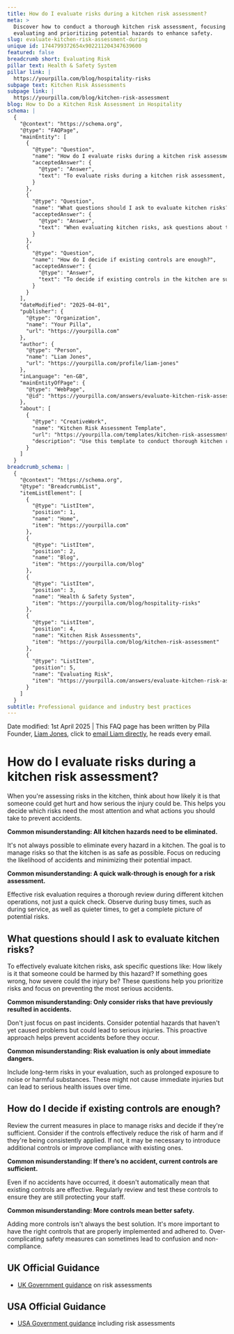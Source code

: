 ```yaml
---
title: How do I evaluate risks during a kitchen risk assessment?
meta: >
  Discover how to conduct a thorough kitchen risk assessment, focusing on
  evaluating and prioritizing potential hazards to enhance safety.
slug: evaluate-kitchen-risk-assessment-during
unique id: 1744799372654x902211204347639600
featured: false
breadcrumb short: Evaluating Risk
pillar text: Health & Safety System
pillar link: |
  https://yourpilla.com/blog/hospitality-risks
subpage text: Kitchen Risk Assessments
subpage link: |
  https://yourpilla.com/blog/kitchen-risk-assessment
blog: How to Do a Kitchen Risk Assessment in Hospitality
schema: |
  {
    "@context": "https://schema.org",
    "@type": "FAQPage",
    "mainEntity": [
      {
        "@type": "Question",
        "name": "How do I evaluate risks during a kitchen risk assessment?",
        "acceptedAnswer": {
          "@type": "Answer",
          "text": "To evaluate risks during a kitchen risk assessment, consider the likelihood of someone getting hurt and the severity of a potential injury. Focus on the risks that require the most attention and implement actions to prevent accidents. Managing risks effectively involves reducing the chances of accidents rather than trying to eliminate all hazards, and requires a thorough evaluation during different kitchen operations."
        }
      },
      {
        "@type": "Question",
        "name": "What questions should I ask to evaluate kitchen risks?",
        "acceptedAnswer": {
          "@type": "Answer",
          "text": "When evaluating kitchen risks, ask questions about the likelihood of harm and the severity of potential injuries from each hazard. This approach helps in prioritizing risks and focusing on preventing the most serious accidents. Also, consider not only immediate dangers but also long-term risks, such as those from prolonged exposure to hazards, to prevent serious health issues."
        }
      },
      {
        "@type": "Question",
        "name": "How do I decide if existing controls are enough?",
        "acceptedAnswer": {
          "@type": "Answer",
          "text": "To decide if existing controls in the kitchen are sufficient, review if the measures effectively reduce the risk of harm and whether they are consistently applied. If the controls are found lacking, consider introducing more effective solutions or improving compliance. Regular reviews and testing of controls are necessary to ensure they continue to provide adequate protection."
        }
      }
    ],
    "dateModified": "2025-04-01",
    "publisher": {
      "@type": "Organization",
      "name": "Your Pilla",
      "url": "https://yourpilla.com"
    },
    "author": {
      "@type": "Person",
      "name": "Liam Jones",
      "url": "https://yourpilla.com/profile/liam-jones"
    },
    "inLanguage": "en-GB",
    "mainEntityOfPage": {
      "@type": "WebPage",
      "@id": "https://yourpilla.com/answers/evaluate-kitchen-risk-assessment-during"
    },
    "about": [
      {
        "@type": "CreativeWork",
        "name": "Kitchen Risk Assessment Template",
        "url": "https://yourpilla.com/templates/kitchen-risk-assessment",
        "description": "Use this template to conduct thorough kitchen risk assessments periodically and ensure proper handling of identified risks according to business needs, with settings to recur every 12 months."
      }
    ]
  }
breadcrumb_schema: |
  {
    "@context": "https://schema.org",
    "@type": "BreadcrumbList",
    "itemListElement": [
      {
        "@type": "ListItem",
        "position": 1,
        "name": "Home",
        "item": "https://yourpilla.com"
      },
      {
        "@type": "ListItem",
        "position": 2,
        "name": "Blog",
        "item": "https://yourpilla.com/blog"
      },
      {
        "@type": "ListItem",
        "position": 3,
        "name": "Health & Safety System",
        "item": "https://yourpilla.com/blog/hospitality-risks"
      },
      {
        "@type": "ListItem",
        "position": 4,
        "name": "Kitchen Risk Assessments",
        "item": "https://yourpilla.com/blog/kitchen-risk-assessment"
      },
      {
        "@type": "ListItem",
        "position": 5,
        "name": "Evaluating Risk",
        "item": "https://yourpilla.com/answers/evaluate-kitchen-risk-assessment-during"
      }
    ]
  }
subtitle: Professional guidance and industry best practices
---
```


Date modified: 1st April 2025 | This FAQ page has been written by Pilla Founder, [Liam Jones](https://yourpilla.com/profile/liam-jones), click to [email Liam directly](https://mailto:liam@yourpilla.com), he reads every email.

# How do I evaluate risks during a kitchen risk assessment?

When you're assessing risks in the kitchen, think about how likely it is that someone could get hurt and how serious the injury could be. This helps you decide which risks need the most attention and what actions you should take to prevent accidents.

**Common misunderstanding: All kitchen hazards need to be eliminated.**

It's not always possible to eliminate every hazard in a kitchen. The goal is to manage risks so that the kitchen is as safe as possible. Focus on reducing the likelihood of accidents and minimizing their potential impact.

**Common misunderstanding: A quick walk-through is enough for a risk assessment.**

Effective risk evaluation requires a thorough review during different kitchen operations, not just a quick check. Observe during busy times, such as during service, as well as quieter times, to get a complete picture of potential risks.

## What questions should I ask to evaluate kitchen risks?

To effectively evaluate kitchen risks, ask specific questions like: How likely is it that someone could be harmed by this hazard? If something goes wrong, how severe could the injury be? These questions help you prioritize risks and focus on preventing the most serious accidents.

**Common misunderstanding: Only consider risks that have previously resulted in accidents.**

Don't just focus on past incidents. Consider potential hazards that haven't yet caused problems but could lead to serious injuries. This proactive approach helps prevent accidents before they occur.

**Common misunderstanding: Risk evaluation is only about immediate dangers.**

Include long-term risks in your evaluation, such as prolonged exposure to noise or harmful substances. These might not cause immediate injuries but can lead to serious health issues over time.

## How do I decide if existing controls are enough?

Review the current measures in place to manage risks and decide if they're sufficient. Consider if the controls effectively reduce the risk of harm and if they're being consistently applied. If not, it may be necessary to introduce additional controls or improve compliance with existing ones.

**Common misunderstanding: If there’s no accident, current controls are sufficient.**

Even if no accidents have occurred, it doesn't automatically mean that existing controls are effective. Regularly review and test these controls to ensure they are still protecting your staff.

**Common misunderstanding: More controls mean better safety.**

Adding more controls isn't always the best solution. It's more important to have the right controls that are properly implemented and adhered to. Over-complicating safety measures can sometimes lead to confusion and non-compliance.

## UK Official Guidance

-   [UK Government guidance](https://www.hse.gov.uk/catering/risk.htm) on risk assessments

## USA Official Guidance

-   [USA Government guidance](https://www.fda.gov/regulatory-information/search-fda-guidance-documents/draft-guidance-industry-hazard-analysis-and-risk-based-preventive-controls-human-food) including risk assessments

